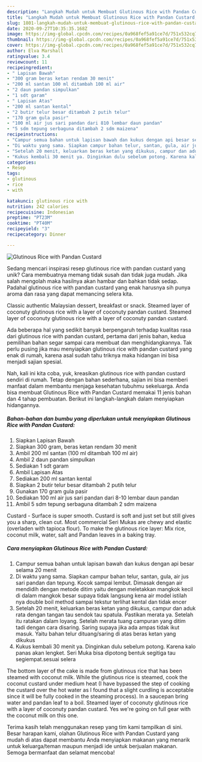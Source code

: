 ```yaml
---
description: "Langkah Mudah untuk Membuat Glutinous Rice with Pandan Custard, Enak Banget"
title: "Langkah Mudah untuk Membuat Glutinous Rice with Pandan Custard, Enak Banget"
slug: 1801-langkah-mudah-untuk-membuat-glutinous-rice-with-pandan-custard-enak-banget
date: 2020-09-27T10:35:35.168Z
image: https://img-global.cpcdn.com/recipes/0a968fef5a91ce7d/751x532cq70/glutinous-rice-with-pandan-custard-foto-resep-utama.jpg
thumbnail: https://img-global.cpcdn.com/recipes/0a968fef5a91ce7d/751x532cq70/glutinous-rice-with-pandan-custard-foto-resep-utama.jpg
cover: https://img-global.cpcdn.com/recipes/0a968fef5a91ce7d/751x532cq70/glutinous-rice-with-pandan-custard-foto-resep-utama.jpg
author: Elva Marshall
ratingvalue: 3.4
reviewcount: 11
recipeingredient:
- " Lapisan Bawah"
- "300 gram beras ketan rendam 30 menit"
- "200 ml santan 100 ml ditambah 100 ml air"
- "2 daun pandan simpulkan"
- "1 sdt garam"
- " Lapisan Atas"
- "200 ml santan kental"
- "2 butir telur besar ditambah 2 putih telur"
- "170 gram gula pasir"
- "100 ml air jus sari pandan dari 810 lembar daun pandan"
- "5 sdm tepung serbaguna ditambah 2 sdm maizena"
recipeinstructions:
- "Campur semua bahan untuk lapisan bawah dan kukus dengan api besar selama 20 menit"
- "Di waktu yang sama. Siapkan campur bahan telur, santan, gula, air jus sari pandan dan tepung. Kocok sampai lembut. Dimasak dengan air mendidih dengan metode ditim yaitu dengan meletakkan mangkok kecil di dalam mangkok besar supaya tidak langsung kena air model istilah nya double boil method sampai tekstur terlihat kental dan tidak encer"
- "Setelah 20 menit, keluarkan beras ketan yang dikukus, campur dan aduk rata dengan tangan tau sendok tau spatula. Pastikan merata ya. Setelah itu ratakan dalam loyang. Setelah merata tuang campuran yang ditim tadi dengan cara disaring. Saring supaya jika ada ampas tidak ikut masuk. Yaitu bahan telur dituang/saring di atas beras ketan yang dikukus"
- "Kukus kembali 30 menit ya. Dinginkan dulu sebelum potong. Karena kalo panas akan lengket. Seri Muka bisa dipotong bentuk segitiga tau segiempat.sesuai selera"
categories:
- Resep
tags:
- glutinous
- rice
- with

katakunci: glutinous rice with 
nutrition: 242 calories
recipecuisine: Indonesian
preptime: "PT23M"
cooktime: "PT40M"
recipeyield: "3"
recipecategory: Dinner

---
```



![Glutinous Rice with Pandan Custard](https://img-global.cpcdn.com/recipes/0a968fef5a91ce7d/751x532cq70/glutinous-rice-with-pandan-custard-foto-resep-utama.jpg)

Sedang mencari inspirasi resep glutinous rice with pandan custard yang unik? Cara membuatnya memang tidak susah dan tidak juga mudah. Jika salah mengolah maka hasilnya akan hambar dan bahkan tidak sedap. Padahal glutinous rice with pandan custard yang enak harusnya sih punya aroma dan rasa yang dapat memancing selera kita.

Classic authentic Malaysian dessert, breakfast or snack. Steamed layer of coconuty glutinous rice with a layer of coconuty pandan custard. Steamed layer of coconuty glutinous rice with a layer of coconuty pandan custard.

Ada beberapa hal yang sedikit banyak berpengaruh terhadap kualitas rasa dari glutinous rice with pandan custard, pertama dari jenis bahan, kedua pemilihan bahan segar sampai cara membuat dan menghidangkannya. Tak perlu pusing jika mau menyiapkan glutinous rice with pandan custard yang enak di rumah, karena asal sudah tahu triknya maka hidangan ini bisa menjadi sajian spesial.


Nah, kali ini kita coba, yuk, kreasikan glutinous rice with pandan custard sendiri di rumah. Tetap dengan bahan sederhana, sajian ini bisa memberi manfaat dalam membantu menjaga kesehatan tubuhmu sekeluarga. Anda bisa membuat Glutinous Rice with Pandan Custard memakai 11 jenis bahan dan 4 tahap pembuatan. Berikut ini langkah-langkah dalam menyiapkan hidangannya.

<!--inarticleads1-->

##### Bahan-bahan dan bumbu yang diperlukan untuk menyiapkan Glutinous Rice with Pandan Custard:

1. Siapkan  Lapisan Bawah
1. Siapkan 300 gram, beras ketan rendam 30 menit
1. Ambil 200 ml santan (100 ml ditambah 100 ml air)
1. Ambil 2 daun pandan simpulkan
1. Sediakan 1 sdt garam
1. Ambil  Lapisan Atas
1. Sediakan 200 ml santan kental
1. Siapkan 2 butir telur besar ditambah 2 putih telur
1. Gunakan 170 gram gula pasir
1. Sediakan 100 ml air jus sari pandan dari 8-10 lembar daun pandan
1. Ambil 5 sdm tepung serbaguna ditambah 2 sdm maizena


Custard - Surface is super smooth. Custard is soft and just set but still gives you a sharp, clean cut. Most commercial Seri Mukas are chewy and elastic (overladen with tapioca flour). To make the glutinous rice layer: Mix rice, coconut milk, water, salt and Pandan leaves in a baking tray. 

<!--inarticleads2-->

##### Cara menyiapkan Glutinous Rice with Pandan Custard:

1. Campur semua bahan untuk lapisan bawah dan kukus dengan api besar selama 20 menit
1. Di waktu yang sama. Siapkan campur bahan telur, santan, gula, air jus sari pandan dan tepung. Kocok sampai lembut. Dimasak dengan air mendidih dengan metode ditim yaitu dengan meletakkan mangkok kecil di dalam mangkok besar supaya tidak langsung kena air model istilah nya double boil method sampai tekstur terlihat kental dan tidak encer
1. Setelah 20 menit, keluarkan beras ketan yang dikukus, campur dan aduk rata dengan tangan tau sendok tau spatula. Pastikan merata ya. Setelah itu ratakan dalam loyang. Setelah merata tuang campuran yang ditim tadi dengan cara disaring. Saring supaya jika ada ampas tidak ikut masuk. Yaitu bahan telur dituang/saring di atas beras ketan yang dikukus
1. Kukus kembali 30 menit ya. Dinginkan dulu sebelum potong. Karena kalo panas akan lengket. Seri Muka bisa dipotong bentuk segitiga tau segiempat.sesuai selera


The bottom layer of the cake is made from glutinous rice that has been steamed with coconut milk. While the glutinous rice is steamed, cook the coconut custard under medium heat (I have bypassed the step of cooking the custard over the hot water as I found that a slight curdling is acceptable since it will be fully cooked in the steaming process). In a saucepan bring water and pandan leaf to a boil. Steamed layer of coconuty glutinous rice with a layer of coconuty pandan custard. Yes we&#39;re going on full gear with the coconut milk on this one. 

Terima kasih telah menggunakan resep yang tim kami tampilkan di sini. Besar harapan kami, olahan Glutinous Rice with Pandan Custard yang mudah di atas dapat membantu Anda menyiapkan makanan yang menarik untuk keluarga/teman maupun menjadi ide untuk berjualan makanan. Semoga bermanfaat dan selamat mencoba!
